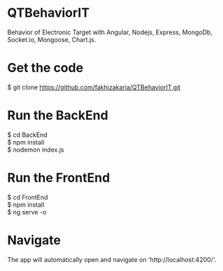 # QTBehaviorIT
Behavior of Electronic Target with Angular, Nodejs, Express, MongoDb, Socket.io, Mongoose, Chart.js.

# Get the code
$ git clone https://github.com/fakhizakaria/QTBehaviorIT.git

# Run the BackEnd
$ cd BackEnd <br>
$ npm install <br>
$ nodemon index.js

# Run the FrontEnd
$ cd FrontEnd <br>
$ npm install <br>
$ ng serve -o

# Navigate
The app will automatically open and navigate on 'http://localhost:4200/'.
